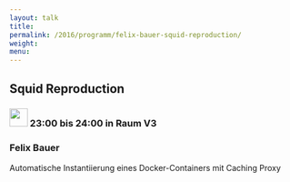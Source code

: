 ```yaml
---
layout: talk
title:
permalink: /2016/programm/felix-bauer-squid-reproduction/
weight:
menu:
---
```

## Squid Reproduction

### <img height = "32" src="../../../images/lightning.svg"> 23:00 bis 24:00 in Raum V3

### Felix Bauer

Automatische Instantiierung eines Docker-Containers mit Caching Proxy

